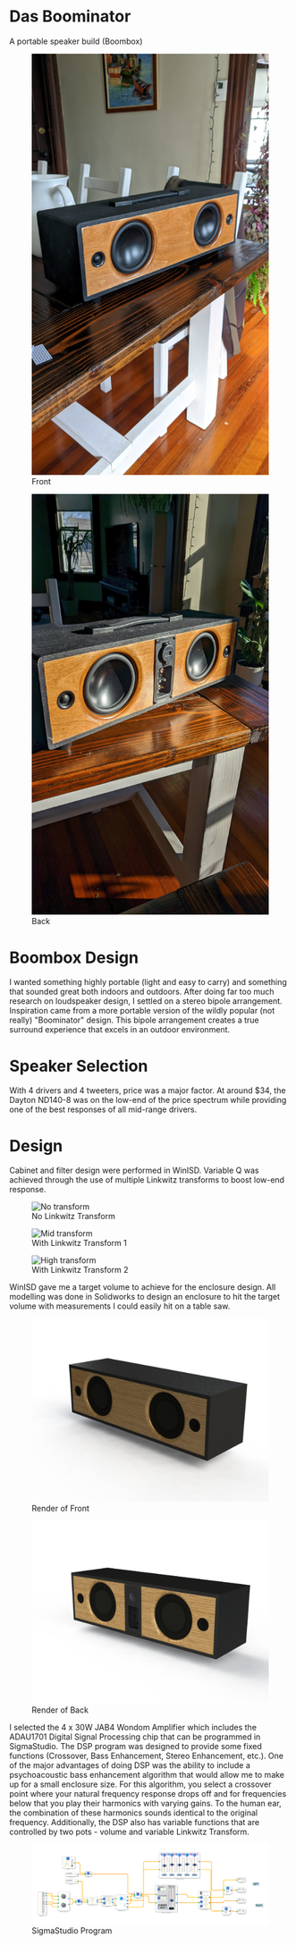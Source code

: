 # Das Boominator
A portable speaker build (Boombox)

<figure>
<img src="images/front.jpg" alt="Front" /><figcaption aria-hidden="true">Front</figcaption>
</figure>

<figure>
<img src="images/back.jpg" alt="Back" /><figcaption aria-hidden="true">Back</figcaption>
</figure>

# Boombox Design
I wanted something highly portable (light and easy to carry) and something that sounded great both indoors and outdoors. After doing far too much research on loudspeaker design, I settled on a stereo bipole arrangement. Inspiration came from a more portable version of the wildly popular (not really) "Boominator" design.
This bipole arrangement creates a true surround experience that excels in an outdoor environment.

# Speaker Selection
With 4 drivers and 4 tweeters, price was a major factor. At around $34, the Dayton ND140-8 was on the low-end of the price spectrum while providing one of the best responses of all mid-range drivers.

# Design
Cabinet and filter design were performed in WinISD. Variable Q was achieved through the use of multiple Linkwitz transforms to boost low-end response. 

<figure>
<img src="images/freq_response_no_transform.jpg" alt="No transform" /><figcaption aria-hidden="true">No Linkwitz Transform</figcaption>
</figure>

<figure>
<img src="images/freq_response_mid_transform.jpg" alt="Mid transform" /><figcaption aria-hidden="true">With Linkwitz Transform 1</figcaption>
</figure>

<figure>
<img src="images/freq_response_high_transform.jpg" alt="High transform" /><figcaption aria-hidden="true">With Linkwitz Transform 2</figcaption>
</figure>

WinISD gave me a target volume to achieve for the enclosure design. All modelling was done in Solidworks to design an enclosure to hit the target volume with measurements I could easily hit on a table saw.

<figure>
<img src="images/render_front.png" alt="Render Front" /><figcaption aria-hidden="true">Render of Front</figcaption>
</figure>

<figure>
<img src="images/render_back.png" alt="Render Back" /><figcaption aria-hidden="true">Render of Back</figcaption>
</figure>


I selected the 4 x 30W JAB4 Wondom Amplifier which includes the ADAU1701 Digital Signal Processing chip that can be programmed in SigmaStudio.
The DSP program was designed to provide some fixed functions (Crossover, Bass Enhancement, Stereo Enhancement, etc.). One of the major advantages of doing DSP was the ability to include a psychoacoustic bass enhancement algorithm that would allow me to make up for a small enclosure size. For this algorithm, you select a crossover point where your natural frequency response drops off and for frequencies below that you play their harmonics with varying gains. To the human ear, the combination of these harmonics sounds identical to the original frequency.
Additionally, the DSP also has variable functions that are controlled by two pots - volume and variable Linkwitz Transform.

<figure>
<img src="images/dsp.png" alt="DSP" /><figcaption aria-hidden="true">SigmaStudio Program</figcaption>
</figure>
